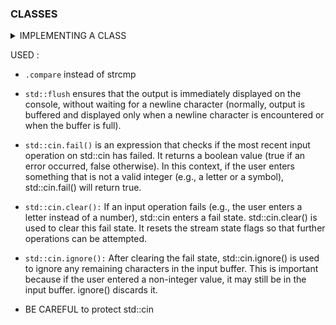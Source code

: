 <h3>CLASSES</h3>

<details>
<summary>IMPLEMENTING A CLASS</summary>

<details>
<summary><h5>Define the Class:</h5></summary>
Start by declaring the class with the class keyword, followed by the class name. Optionally, you can specify a base class if inheritance is involved. This needs to be done in a .hpp file named after the class.  

```
class MyClass {
    // Class members go here
};
```
</details>

<details>
<summary><h5>Define Data Members:</h5></summary>
Inside the class, declare the data members (variables) that represent the properties of objects of this class. These are usually declared as private to encapsulate the internal state of the class.

```
class MyClass {
private:
    int myNumber;
    std::string myString;
};
```
</details>

<details>
<summary><h5>Define Member Functions:</h5></summary>
Member functions (methods) are the operations that can be performed on objects of the class. These can include constructors, destructors, and any other custom functions.

```
class MyClass {
private:
    int myNumber;
    std::string myString;

public:
    // Constructor
    MyClass(int num, std::string str) {
        myNumber = num;
        myString = str;
    }

    // Other member functions
    void printInfo() {
        std::cout << "Number: " << myNumber << ", String: " << myString << std::endl;
    }
};
```
</details>

<details>
<summary><h5>Implement Constructor(s) and Destructor :</h5></summary>
Constructors initialize the object's data members when an object is created. Destructors clean up resources when an object is destroyed.
</details>

<details>
<summary><h5>Define Member Functions Outside the Class:</h5></summary>
For more complex functions, you may choose to define them outside the class definition. This can make the class interface (defined in the header file) cleaner.

```
class MyClass {
private:
    int myNumber;
    std::string myString;

public:
    MyClass(int num, std::string str);

    void printInfo();
};

MyClass::MyClass(int num, std::string str) {
    myNumber = num;
    myString = str;
}

void MyClass::printInfo() {
    std::cout << "Number: " << myNumber << ", String: " << myString << std::endl;
}
```
</details>

</details>

USED : 

* `.compare` instead of strcmp
  
* `std::flush` ensures that the output is immediately displayed on the console, without waiting for a newline character (normally, output is buffered and displayed only when a newline character is encountered or when the buffer is full).
  
* `std::cin.fail()` is an expression that checks if the most recent input operation on std::cin has failed. It returns a boolean value (true if an error occurred, false otherwise). In this context, if the user enters something that is not a valid integer (e.g., a letter or a symbol), std::cin.fail() will return true.

* `std::cin.clear():` If an input operation fails (e.g., the user enters a letter instead of a number), std::cin enters a fail state. std::cin.clear() is used to clear this fail state. It resets the stream state flags so that further operations can be attempted.

* `std::cin.ignore():` After clearing the fail state, std::cin.ignore() is used to ignore any remaining characters in the input buffer. This is important because if the user entered a non-integer value, it may still be in the input buffer. ignore() discards it.

* BE CAREFUL to protect std::cin

